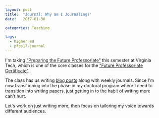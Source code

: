 ```yaml
---
layout: post
title:  "Journal: Why am I Journaling?"
date:   2017-01-30

categories: Teaching

tags:
  - higher ed
  - pfps17-journal
---
```


I'm taking ["Preparing the Future Professoriate"][1] this semester at Virginia Tech,
which is one of the core classes for the ["Future Professoriate Certificate"][2].

The class has us writing [blog posts][3] along with weekly journals.
Since I'm now transitioning into the phase in my doctoral program where I need to transition into writing papers,
just getting in to the habit of writing more can't hurt.

Let's work on just writing more,
then focus on tailoring my voice towards different audiences.

[1]: https://blogs.lt.vt.edu/grad5104/
[2]: http://graduateschool.vt.edu/transformative-graduate-education-experience/future-professoriate/future-professoriate-certificate.html
[3]: http://chendaniely.github.io/blog/tags/#pfps17
